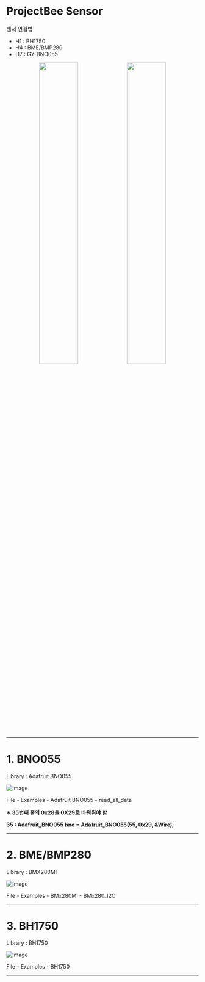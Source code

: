 # ProjectBee Sensor

센서 연결법
 - H1 : BH1750
 - H4 : BME/BMP280
 - H7 : GY-BNO055
   
<p align="center">
  <img src="https://github.com/user-attachments/assets/b689cbd4-93d7-4b97-9bd6-5a30cf3b85d2" width="45%" />
  <img src="https://github.com/user-attachments/assets/18c7620a-1be2-4f42-8854-db002fa05f9e" width="45%" />
</p>

---

# 1. BNO055
Library : Adafruit BNO055

![image](https://github.com/user-attachments/assets/5f35332d-df84-4389-8ac9-81510a590997)

File - Examples - Adafruit BNO055 - read_all_data

**※ 35번째 줄의 0x28을 0X29로 바꿔줘야 함** 

  **35 : Adafruit_BNO055 bno = Adafruit_BNO055(55, 0x29, &Wire);**

---

# 2. BME/BMP280 
Library : BMX280MI

![image](https://github.com/user-attachments/assets/1bf6618e-57ba-40a8-ac54-76c66ceca1bc)

File - Examples - BMx280MI - BMx280_I2C

---

# 3. BH1750
Library : BH1750

![image](https://github.com/user-attachments/assets/af64f6b7-f7e7-43ce-b189-75dba6d13437)

File - Examples - BH1750 


---
